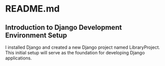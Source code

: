 # README.md

## Introduction to Django Development Environment Setup

I installed Django and created a new Django project named LibraryProject. 
This initial setup will serve as the foundation for developing Django applications.
